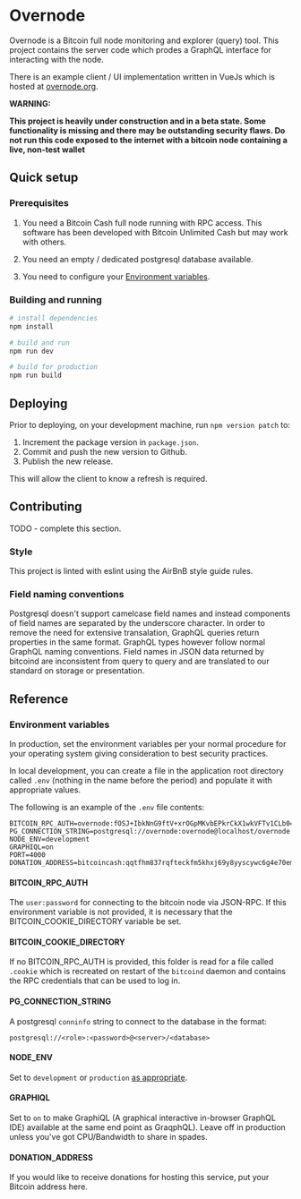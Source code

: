 
# Overnode

Overnode is a Bitcoin full node monitoring and explorer (query) tool.  This project contains the server code which prodes a GraphQL interface for interacting with the node. 

There is an example client / UI implementation written in VueJs which is hosted at [overnode.org](https://overnode.org).

**WARNING:** 

**This project is heavily under construction and in a beta state.  Some functionality is missing and there may be outstanding security flaws.  Do not run this code exposed to the internet with a bitcoin node containing a live, non-test wallet**

## Quick setup

### Prerequisites

1. You need a Bitcoin Cash full node running with RPC access.  This software has been developed with Bitcoin Unlimited Cash but may work with others.

2. You need an empty / dedicated postgresql database available.

3. You need to configure your [Environment variables](#environment-variables).

### Building and running

``` bash
# install dependencies
npm install

# build and run
npm run dev

# build for production
npm run build
```

## Deploying

Prior to deploying, on your development machine, run `npm version patch` to:

1. Increment the package version in `package.json`.
2. Commit and push the new version to Github.
3. Publish the new release.

This will allow the client to know a refresh is required.

## Contributing

TODO - complete this section.

### Style

This project is linted with eslint using the AirBnB style guide rules.

### Field naming conventions

Postgresql doesn't support camelcase field names and instead components of field names are separated by the underscore character.  In order to remove the need for extensive transalation, GraphQL queries return properties in the same format.  GraphQL types however follow normal GraphQL naming conventions.  Field names in JSON data returned by bitcoind are inconsistent from query to query and are translated to our standard on storage or presentation.

## Reference

### Environment variables
In production, set the environment variables per your normal procedure for your operating system giving consideration to best security practices.

In local development, you can create a file in the application root directory called `.env` (nothing in the name before the period) and populate it with appropriate values.

The following is an example of the `.env` file contents:
```
BITCOIN_RPC_AUTH=overnode:fOSJ+IbkNnG9ftV+xrOGpMKvbEPkrCkX1wkVFTv1CLb0=
PG_CONNECTION_STRING=postgresql://overnode:overnode@localhost/overnode
NODE_ENV=development
GRAPHIQL=on
PORT=4000
DONATION_ADDRESS=bitcoincash:qqtfhm837rqfteckfm5khxj69y8yyscywc6g4e70em
```

#### BITCOIN_RPC_AUTH

The `user:password` for connecting to the bitcoin node via JSON-RPC.  If this environment variable is not provided, it is necessary that the BITCOIN_COOKIE_DIRECTORY variable be set.

#### BITCOIN_COOKIE_DIRECTORY

If no BITCOIN_RPC_AUTH is provided, this folder is read for a file called `.cookie` which is recreated on restart of the `bitcoind` daemon and contains the RPC credentials that can be used to log in.

#### PG_CONNECTION_STRING

A postgresql `conninfo` string to connect to the database in the format:

`postgresql://<role>:<password>@<server>/<database>`

#### NODE_ENV

Set to `development` or `production` [as appropriate](http://expressjs.com/en/advanced/best-practice-performance.html#set-nodeenv-to-production).

#### GRAPHIQL

Set to `on` to make GraphiQL (A graphical interactive in-browser GraphQL IDE) available at the same end point as GraqphQL).  Leave off in production unless you've got CPU/Bandwidth to share in spades.

#### DONATION_ADDRESS

If you would like to receive donations for hosting this service, put your Bitcoin address here.
